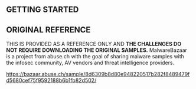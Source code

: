 ## GETTING STARTED




## ORIGINAL REFERENCE

THIS IS PROVIDED AS A REFERENCE ONLY AND **THE CHALLENGES DO NOT REQUIRE DOWNLOADING THE ORIGINAL SAMPLES.**
MalwareBazaar is a project from abuse.ch with the goal of sharing malware samples with the infosec community, AV vendors and threat intelligence providers.

https://bazaar.abuse.ch/sample/8d6309b8d80e948220517b282f8489479fd5680cef75f9592188b6b1fb82d502/

